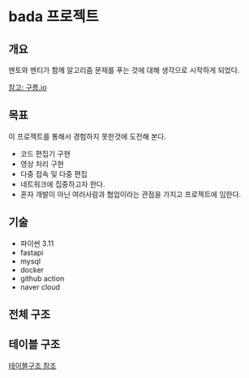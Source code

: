 # bada 프로젝트

## 개요

멘토와 멘티가 함께 알고리즘 문제를 푸는 것에 대해 생각으로 시작하게 되었다.

[참고: 구름.io](https://level.goorm.io)

## 목표

이 프로젝트를 통해서 경험하지 못한것에 도전해 본다.

- 코드 편집기 구현
- 영상 처리 구현
- 다중 접속 및 다중 편집
- 네트워크에 집중하고자 한다.
- 혼자 개발이 아닌 여러사람과 협업이라는 관점을 가지고 프로젝트에 임한다.

## 기술

- 파이썬 3.11
- fastapi
- mysql
- docker
- github action
- naver cloud

## 전체 구조


## 테이블 구조 
[테이블구조 참조](https://www.erdcloud.com/d/KP949BRL7W8mT3BK7)